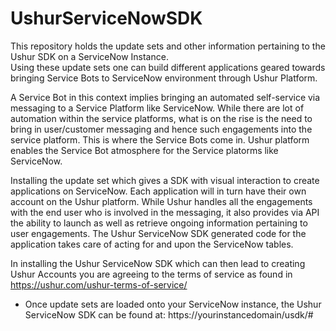 # UshurServiceNowSDK

This repository holds the update sets and other information pertaining to the Ushur SDK on a ServiceNow Instance.  
Using these update sets one can build different applications geared towards bringing Service Bots to ServiceNow environment through Ushur Platform.

A Service Bot in this context implies bringing an automated self-service via messaging to a Service Platform like ServiceNow.  While there are lot of automation within the service platforms, what is on the rise is the need to bring in user/customer messaging and hence such engagements into the service platform.  This is where the Service Bots come in.  Ushur platform enables the Service Bot atmosphere for the Service platorms like ServiceNow.

Installing the update set which gives a SDK with visual interaction to create applications on ServiceNow.  Each application will in turn have their own account on the Ushur platform.  While Ushur handles all the engagements with the end user who is involved in the messaging, it also provides via API the ability to launch as well as retrieve ongoing information pertaining to user engagements.  The Ushur ServiceNow SDK generated code for the application takes care of acting for and upon the ServiceNow tables. 

In installing the Ushur ServiceNow SDK which can then lead to creating Ushur Accounts you are agreeing to the terms of service as found in https://ushur.com/ushur-terms-of-service/

* Once update sets are loaded onto your ServiceNow instance, the Ushur ServiceNow SDK can be found at: https://yourinstancedomain/usdk/#

